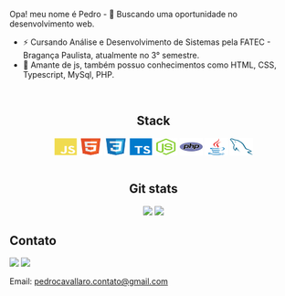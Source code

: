 Opa! meu nome é Pedro - 🔭 Buscando uma oportunidade no desenvolvimento web.
- ⚡ Cursando Análise e Desenvolvimento de Sistemas pela FATEC - Bragança Paulista, atualmente no 3° semestre.
- 🌱 Amante de js, também possuo conhecimentos como HTML, CSS, Typescript, MySql, PHP. 

<br>
  <h2 align="center">Stack</h2>
  <div align="center">
    <img align="center" alt="Pedro-Js" height="30" width="40" src="https://raw.githubusercontent.com/devicons/devicon/master/icons/javascript/javascript-plain.svg">     <img align="center" alt="Pedro-HTML" height="30" width="40" src="https://raw.githubusercontent.com/devicons/devicon/master/icons/html5/html5-original.svg">
    <img align="center" alt="Pedro-CSS" height="30" width="40" src="https://raw.githubusercontent.com/devicons/devicon/master/icons/css3/css3-original.svg">
    <img align="center" alt="Pedro-ts" height="30" width="40" src="https://raw.githubusercontent.com/devicons/devicon/master/icons/typescript/typescript-original.svg">
    <img align="center" alt="Pedro-Node" height="30" width="40" src="https://raw.githubusercontent.com/devicons/devicon/master/icons/nodejs/nodejs-original.svg">
    <img align="center" alt="Pedro-Php" height="30" width="40" src="https://raw.githubusercontent.com/devicons/devicon/master/icons/php/php-original.svg">
    <img align="center" alt="Pedro-java" height="30" width="40" src="https://raw.githubusercontent.com/devicons/devicon/master/icons/java/java-original.svg">
    <img align="center" alt="Pedro-mysql" height="30" width="40" src="https://raw.githubusercontent.com/devicons/devicon/master/icons/mysql/mysql-original.svg">
  </div>
</div> 
<div><div>
  <div align="center">
    <h2>Git stats</h2>
    <img  height="160em" src="https://github-readme-stats.vercel.app/api?username=PedroCavallaro&count_private=true&show_icons=true&theme=transparent&text_color=white">
    <img height="160em" src="https://github-readme-stats.vercel.app/api/top-langs/?username=PedroCavallaro&layout=donut&theme=transparent&text_color=white"></div></div>
  </div>
  <div>
  <h2>Contato</h2>
  <div>
    <a href="linkedin.com/in/pedro-cavallaro-1b39b3236/"><img src="https://img.shields.io/badge/LinkedIn-0077B5?style=for-the-badge&logo=linkedin&logoColor=black"></a>
    <a><img src="https://img.shields.io/badge/Gmail-D14836?style=for-the-badge&logo=gmail&logoColor=white"></a>
    </div>
  <p>Email: <a href="">pedrocavallaro.contato@gmail.com</a></p>
  </div>
